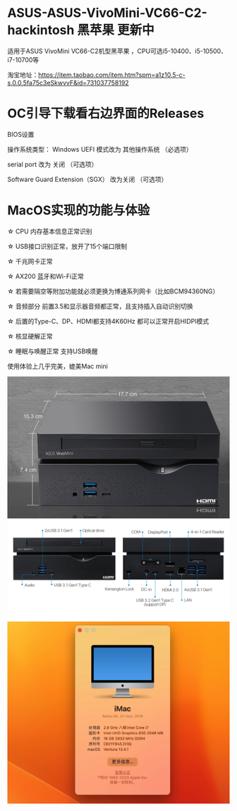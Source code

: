 # ASUS-ASUS-VivoMini-VC66-C2-hackintosh 黑苹果 更新中

适用于ASUS VivoMini VC66-C2机型黑苹果 ，CPU可选i5-10400、i5-10500、i7-10700等

淘宝地址：https://item.taobao.com/item.htm?spm=a1z10.5-c-s.0.0.5fa75c3eSkwvvF&id=731037758192

# OC引导下载看右边界面的Releases

BIOS设置

操作系统类型： Windows UEFI 模式改为 其他操作系统 （必选项）

serial port 改为 关闭   （可选项）

Software Guard Extension（SGX） 改为关闭  （可选项）

# MacOS实现的功能与体验

☆ CPU 内存基本信息正常识别

☆ USB接口识别正常，放开了15个端口限制

☆ 千兆网卡正常

☆ AX200 蓝牙和Wi-Fi正常

☆ 若需要隔空等附加功能就必须更换为博通系列网卡（比如BCM94360NG）

☆ 音频部分 前置3.5和显示器音频都正常，且支持插入自动识别切换

☆ 后置的Type-C、DP、HDMI都支持4K60Hz 都可以正常开启HIDPI模式

☆ 核显硬解正常

☆ 睡眠与唤醒正常 支持USB唤醒 

使用体验上几乎完美，媲美Mac mini

![](https://github.com/Xmingbai/ASUS-ASUS-VivoMini-VC66-C2-hackintosh/blob/main/1.png)
![](https://github.com/Xmingbai/ASUS-ASUS-VivoMini-VC66-C2-hackintosh/blob/main/2.png)
![](https://github.com/Xmingbai/ASUS-ASUS-VivoMini-VC66-C2-hackintosh/blob/main/3.png)



